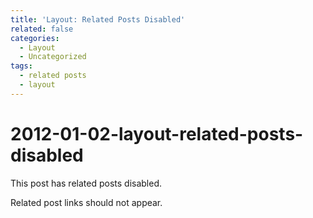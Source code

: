 ```yaml
---
title: 'Layout: Related Posts Disabled'
related: false
categories:
  - Layout
  - Uncategorized
tags:
  - related posts
  - layout
---
```


# 2012-01-02-layout-related-posts-disabled

This post has related posts disabled.

Related post links should not appear.

